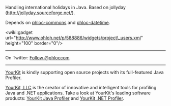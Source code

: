 Handling international holidays in Java.
Based on jollyday (http://jollyday.sourceforge.net/).

Depends on [phloc-commons](http://code.google.com/p/phloc-commons) and [phloc-datetime](http://code.google.com/p/phloc-datetime).

&lt;wiki:gadget url="http://www.ohloh.net/p/588886/widgets/project\_users.xml" height="100" border="0"/&gt;


---


On Twitter: <a href='https://twitter.com/phloccom'>Follow @phloccom</a>


---


[YourKit](http://www.yourkit.com/) is kindly supporting open source projects with its full-featured Java Profiler.

[YourKit, LLC](http://www.yourkit.com/) is the creator of innovative and intelligent tools for profiling
Java and .NET applications. Take a look at YourKit's leading software products:
[YourKit Java Profiler](http://www.yourkit.com/java/profiler/index.jsp) and
[YourKit .NET Profiler](http://www.yourkit.com/.net/profiler/index.jsp).